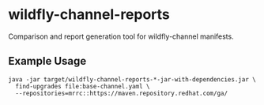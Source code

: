 # wildfly-channel-reports
Comparison and report generation tool for wildfly-channel manifests.

## Example Usage

```shell
java -jar target/wildfly-channel-reports-*-jar-with-dependencies.jar \
  find-upgrades file:base-channel.yaml \
  --repositories=mrrc::https://maven.repository.redhat.com/ga/
```
    